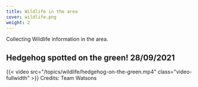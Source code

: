 ```yaml
---
title: Wildlife in the area
cover: wildlife.png
weight: 2
---
```


Collecting Wildlife information in the area.

<!--more-->

## Hedgehog spotted on the green! 28/09/2021 

{{< video src="/topics/wildlife/hedgehog-on-the-green.mp4" class="video-fullwidth" >}}
Credits: Team Watsons